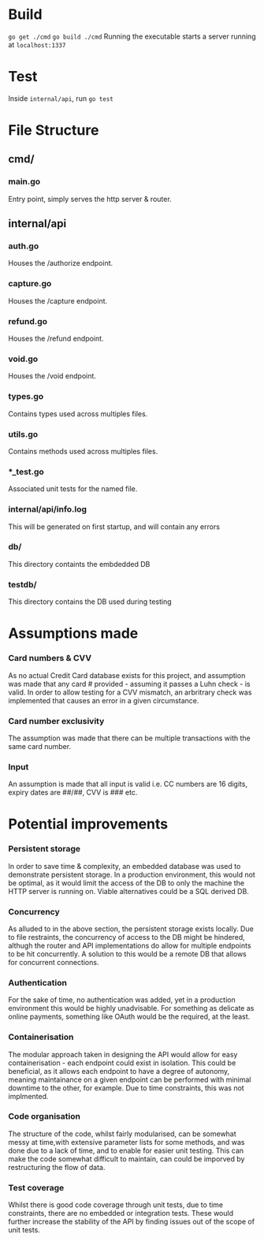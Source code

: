 # Build

`go get ./cmd`
`go build ./cmd`
Running the executable starts a server running at `localhost:1337`

# Test

Inside `internal/api`, run `go test`


# File Structure

## cmd/
### main.go
Entry point, simply serves the http server & router.

## internal/api
### auth.go
Houses the /authorize endpoint.

### capture.go
Houses the /capture endpoint.

### refund.go
Houses the /refund endpoint.

### void.go
Houses the /void endpoint.

### types.go
Contains types used across multiples files.

### utils.go
Contains methods used across multiples files.

### *_test.go
Associated unit tests for the named file.

### internal/api/info.log
This will be generated on first startup, and will contain any errors

### db/
This directory containts the embdedded DB

### testdb/
This directory contains the DB used during testing







# Assumptions made

### Card numbers & CVV
As no actual Credit Card database exists for this project, and assumption was made that any card # provided - assuming it passes a Luhn check - is valid. In order
to allow testing for a CVV mismatch, an arbritrary check was implemented that causes an error in a given circumstance.

### Card number exclusivity
The assumption was made that there can be multiple transactions with the same card number.

### Input
An assumption is made that all input is valid i.e. CC numbers are 16 digits, expiry dates are ##/##, CVV is ### etc.


# Potential improvements

### Persistent storage
In order to save time & complexity, an embedded database was used to demonstrate persistent storage. In a production environment, this would not be optimal, as it would limit the access 
of the DB to only the machine the HTTP server is running on. Viable alternatives could be a SQL derived DB.

### Concurrency
As alluded to in the above section, the persistent storage exists locally. Due to file restraints, the concurrency of access to the DB might be hindered, althugh the router and API implementations do allow for multiple endpoints to be hit concurrently.
A solution to this would be a remote DB that allows for concurrent connections.

### Authentication
For the sake of time, no authentication was added, yet in a production environment this would be highly unadvisable. For something as delicate as online payments,
something like OAuth would be the required, at the least.

### Containerisation
The modular approach taken in designing the API would allow for easy containerisation - each endpoint could exist in isolation. 
This could be beneficial, as it allows each endpoint to have a degree of autonomy, meaning maintainance on a given endpoint can be performed with minimal downtime to the other, for example. 
Due to time constraints, this was not implmented.

### Code organisation
The structure of the code, whilst fairly modularised, can be somewhat messy at time,with extensive parameter lists for some methods, and was done due to a lack of time, and to enable for easier unit testing. This can make the code somewhat difficult to maintain, can could be imporved by restructuring the flow of data.

### Test coverage
Whilst there is good code coverage through unit tests, due to time constraints, there are no embedded or integration tests. These would further increase the stability of the API by finding issues out of the scope of unit tests.
